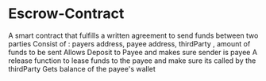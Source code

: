 # Escrow-Contract
A smart contract that fulfills a written agreement to send funds between two parties
Consist of : payers address, payee address, thirdParty , amount of funds to be sent
Allows Deposit to Payee and makes sure sender is payee
A release function to lease funds to the payee and make sure its called by the thirdParty
Gets balance of the payee's wallet
